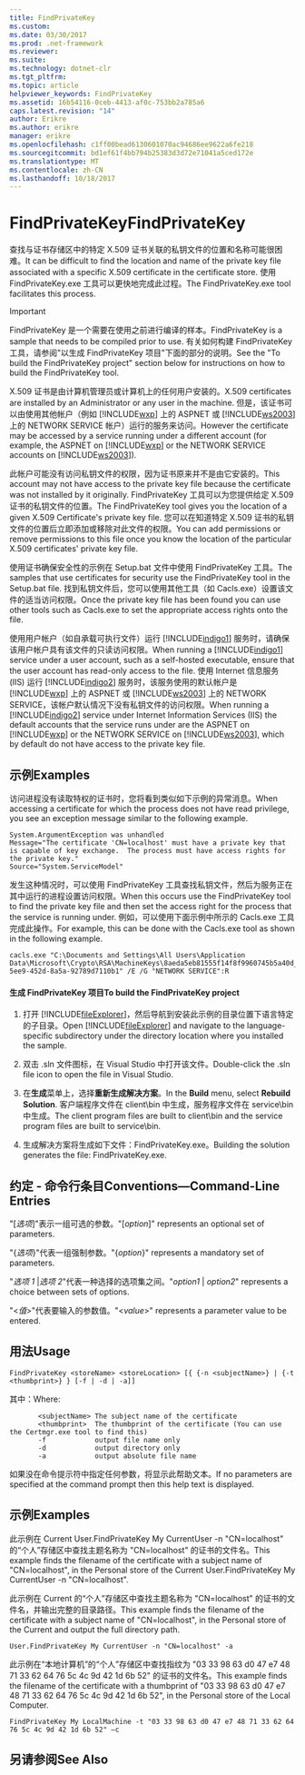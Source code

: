 ```yaml
---
title: FindPrivateKey
ms.custom: 
ms.date: 03/30/2017
ms.prod: .net-framework
ms.reviewer: 
ms.suite: 
ms.technology: dotnet-clr
ms.tgt_pltfrm: 
ms.topic: article
helpviewer_keywords: FindPrivateKey
ms.assetid: 16b54116-0ceb-4413-af0c-753bb2a785a6
caps.latest.revision: "14"
author: Erikre
ms.author: erikre
manager: erikre
ms.openlocfilehash: c1ff00bead6130601070ac94686ee9622a6fe218
ms.sourcegitcommit: bd1ef61f4bb794b25383d3d72e71041a5ced172e
ms.translationtype: MT
ms.contentlocale: zh-CN
ms.lasthandoff: 10/18/2017
---
```

# <a name="findprivatekey"></a><span data-ttu-id="2b438-102">FindPrivateKey</span><span class="sxs-lookup"><span data-stu-id="2b438-102">FindPrivateKey</span></span>
<span data-ttu-id="2b438-103">查找与证书存储区中的特定 X.509 证书关联的私钥文件的位置和名称可能很困难。</span><span class="sxs-lookup"><span data-stu-id="2b438-103">It can be difficult to find the location and name of the private key file associated with a specific X.509 certificate in the certificate store.</span></span> <span data-ttu-id="2b438-104">使用 FindPrivateKey.exe 工具可以更快地完成此过程。</span><span class="sxs-lookup"><span data-stu-id="2b438-104">The FindPrivateKey.exe tool facilitates this process.</span></span>  
  
> [!IMPORTANT]
>  <span data-ttu-id="2b438-105">FindPrivateKey 是一个需要在使用之前进行编译的样本。</span><span class="sxs-lookup"><span data-stu-id="2b438-105">FindPrivateKey is a sample that needs to be compiled prior to use.</span></span> <span data-ttu-id="2b438-106">有关如何构建 FindPrivateKey 工具，请参阅"以生成 FindPrivateKey 项目"下面的部分的说明。</span><span class="sxs-lookup"><span data-stu-id="2b438-106">See the "To build the FindPrivateKey project" section below for instructions on how to build the FindPrivateKey tool.</span></span>  
  
 <span data-ttu-id="2b438-107">X.509 证书是由计算机管理员或计算机上的任何用户安装的。</span><span class="sxs-lookup"><span data-stu-id="2b438-107">X.509 certificates are installed by an Administrator or any user in the machine.</span></span> <span data-ttu-id="2b438-108">但是，该证书可以由使用其他帐户（例如 [!INCLUDE[wxp](../../../../includes/wxp-md.md)] 上的 ASPNET 或 [!INCLUDE[ws2003](../../../../includes/ws2003-md.md)] 上的 NETWORK SERVICE 帐户）运行的服务来访问。</span><span class="sxs-lookup"><span data-stu-id="2b438-108">However the certificate may be accessed by a service running under a different account (for example, the ASPNET on [!INCLUDE[wxp](../../../../includes/wxp-md.md)] or the NETWORK SERVICE accounts on [!INCLUDE[ws2003](../../../../includes/ws2003-md.md)]).</span></span>  
  
 <span data-ttu-id="2b438-109">此帐户可能没有访问私钥文件的权限，因为证书原来并不是由它安装的。</span><span class="sxs-lookup"><span data-stu-id="2b438-109">This account may not have access to the private key file because the certificate was not installed by it originally.</span></span> <span data-ttu-id="2b438-110">FindPrivateKey 工具可以为您提供给定 X.509 证书的私钥文件的位置。</span><span class="sxs-lookup"><span data-stu-id="2b438-110">The FindPrivateKey tool gives you the location of a given X.509 Certificate's private key file.</span></span> <span data-ttu-id="2b438-111">您可以在知道特定 X.509 证书的私钥文件的位置后立即添加或移除对此文件的权限。</span><span class="sxs-lookup"><span data-stu-id="2b438-111">You can add permissions or remove permissions to this file once you know the location of the particular X.509 certificates' private key file.</span></span>  
  
 <span data-ttu-id="2b438-112">使用证书确保安全性的示例在 Setup.bat 文件中使用 FindPrivateKey 工具。</span><span class="sxs-lookup"><span data-stu-id="2b438-112">The samples that use certificates for security use the FindPrivateKey tool in the Setup.bat file.</span></span> <span data-ttu-id="2b438-113">找到私钥文件后，您可以使用其他工具（如 Cacls.exe）设置该文件的适当访问权限。</span><span class="sxs-lookup"><span data-stu-id="2b438-113">Once the private key file has been found you can use other tools such as Cacls.exe to set the appropriate access rights onto the file.</span></span>  
  
 <span data-ttu-id="2b438-114">使用用户帐户（如自承载可执行文件）运行 [!INCLUDE[indigo1](../../../../includes/indigo1-md.md)] 服务时，请确保该用户帐户具有该文件的只读访问权限。</span><span class="sxs-lookup"><span data-stu-id="2b438-114">When running a [!INCLUDE[indigo1](../../../../includes/indigo1-md.md)] service under a user account, such as a self-hosted executable, ensure that the user account has read-only access to the file.</span></span> <span data-ttu-id="2b438-115">使用 Internet 信息服务 (IIS) 运行 [!INCLUDE[indigo2](../../../../includes/indigo2-md.md)] 服务时，该服务使用的默认帐户是 [!INCLUDE[wxp](../../../../includes/wxp-md.md)] 上的 ASPNET 或 [!INCLUDE[ws2003](../../../../includes/ws2003-md.md)] 上的 NETWORK SERVICE，该帐户默认情况下没有私钥文件的访问权限。</span><span class="sxs-lookup"><span data-stu-id="2b438-115">When running a [!INCLUDE[indigo2](../../../../includes/indigo2-md.md)] service under Internet Information Services (IIS) the default accounts that the service runs under are the ASPNET on [!INCLUDE[wxp](../../../../includes/wxp-md.md)] or the NETWORK SERVICE on [!INCLUDE[ws2003](../../../../includes/ws2003-md.md)], which by default do not have access to the private key file.</span></span>  
  
## <a name="examples"></a><span data-ttu-id="2b438-116">示例</span><span class="sxs-lookup"><span data-stu-id="2b438-116">Examples</span></span>  
 <span data-ttu-id="2b438-117">访问进程没有读取特权的证书时，您将看到类似如下示例的异常消息。</span><span class="sxs-lookup"><span data-stu-id="2b438-117">When accessing a certificate for which the process does not have read privilege, you see an exception message similar to the following example.</span></span>  
  
```  
System.ArgumentException was unhandled  
Message="The certificate 'CN=localhost' must have a private key that is capable of key exchange.  The process must have access rights for the private key."  
Source="System.ServiceModel"  
```  
  
 <span data-ttu-id="2b438-118">发生这种情况时，可以使用 FindPrivateKey 工具查找私钥文件，然后为服务正在其中运行的进程设置访问权限。</span><span class="sxs-lookup"><span data-stu-id="2b438-118">When this occurs use the FindPrivateKey tool to find the private key file and then set the access right for the process that the service is running under.</span></span> <span data-ttu-id="2b438-119">例如，可以使用下面示例中所示的 Cacls.exe 工具完成此操作。</span><span class="sxs-lookup"><span data-stu-id="2b438-119">For example, this can be done with the Cacls.exe tool as shown in the following example.</span></span>  
  
```  
cacls.exe "C:\Documents and Settings\All Users\Application Data\Microsoft\Crypto\RSA\MachineKeys\8aeda5eb81555f14f8f9960745b5a40d_38f7de48-5ee9-452d-8a5a-92789d7110b1" /E /G "NETWORK SERVICE":R  
```  
  
#### <a name="to-build-the-findprivatekey-project"></a><span data-ttu-id="2b438-120">生成 FindPrivateKey 项目</span><span class="sxs-lookup"><span data-stu-id="2b438-120">To build the FindPrivateKey project</span></span>  
  
1.  <span data-ttu-id="2b438-121">打开 [!INCLUDE[fileExplorer](../../../../includes/fileexplorer-md.md)]，然后导航到安装此示例的目录位置下语言特定的子目录。</span><span class="sxs-lookup"><span data-stu-id="2b438-121">Open [!INCLUDE[fileExplorer](../../../../includes/fileexplorer-md.md)] and navigate to the language-specific subdirectory under the directory location where you installed the sample.</span></span>  
  
2.  <span data-ttu-id="2b438-122">双击 .sln 文件图标，在 Visual Studio 中打开该文件。</span><span class="sxs-lookup"><span data-stu-id="2b438-122">Double-click the .sln file icon to open the file in Visual Studio.</span></span>  
  
3.  <span data-ttu-id="2b438-123">在**生成**菜单上，选择**重新生成解决方案**。</span><span class="sxs-lookup"><span data-stu-id="2b438-123">In the **Build** menu, select **Rebuild Solution**.</span></span> <span data-ttu-id="2b438-124">客户端程序文件在 client\bin 中生成，服务程序文件在 service\bin 中生成。</span><span class="sxs-lookup"><span data-stu-id="2b438-124">The client program files are built to client\bin and the service program files are built to service\bin.</span></span>  
  
4.  <span data-ttu-id="2b438-125">生成解决方案将生成如下文件：FindPrivateKey.exe。</span><span class="sxs-lookup"><span data-stu-id="2b438-125">Building the solution generates the file: FindPrivateKey.exe.</span></span>  
  
## <a name="conventionscommand-line-entries"></a><span data-ttu-id="2b438-126">约定 - 命令行条目</span><span class="sxs-lookup"><span data-stu-id="2b438-126">Conventions—Command-Line Entries</span></span>  
 <span data-ttu-id="2b438-127">"[*选项*]"表示一组可选的参数。</span><span class="sxs-lookup"><span data-stu-id="2b438-127">"[*option*]" represents an optional set of parameters.</span></span>  
  
 <span data-ttu-id="2b438-128">"{*选项*}"代表一组强制参数。</span><span class="sxs-lookup"><span data-stu-id="2b438-128">"{*option*}" represents a mandatory set of parameters.</span></span>  
  
 <span data-ttu-id="2b438-129">"*选项 1* &#124;*选项 2*"代表一种选择的选项集之间。</span><span class="sxs-lookup"><span data-stu-id="2b438-129">"*option1* &#124; *option2*" represents a choice between sets of options.</span></span>  
  
 <span data-ttu-id="2b438-130">"\<*值*>"代表要输入的参数值。</span><span class="sxs-lookup"><span data-stu-id="2b438-130">"\<*value*>" represents a parameter value to be entered.</span></span>  
  
## <a name="usage"></a><span data-ttu-id="2b438-131">用法</span><span class="sxs-lookup"><span data-stu-id="2b438-131">Usage</span></span>  
  
```  
FindPrivateKey <storeName> <storeLocation> [{ {-n <subjectName>} | {-t <thumbprint>} } [-f | -d | -a]]  
```  
  
 <span data-ttu-id="2b438-132">其中：</span><span class="sxs-lookup"><span data-stu-id="2b438-132">Where:</span></span>  
  
```  
       <subjectName> The subject name of the certificate  
       <thumbprint>  The thumbprint of the certificate (You can use the Certmgr.exe tool to find this)  
       -f            output file name only  
       -d            output directory only  
       -a            output absolute file name  
```  
  
 <span data-ttu-id="2b438-133">如果没在命令提示符中指定任何参数，将显示此帮助文本。</span><span class="sxs-lookup"><span data-stu-id="2b438-133">If no parameters are specified at the command prompt then this help text is displayed.</span></span>  
  
## <a name="examples"></a><span data-ttu-id="2b438-134">示例</span><span class="sxs-lookup"><span data-stu-id="2b438-134">Examples</span></span>  
 <span data-ttu-id="2b438-135">此示例在 Current User.FindPrivateKey My CurrentUser -n "CN=localhost" 的“个人”存储区中查找主题名称为 "CN=localhost" 的证书的文件名。</span><span class="sxs-lookup"><span data-stu-id="2b438-135">This example finds the filename of the certificate with a subject name of "CN=localhost", in the Personal store of the Current User.FindPrivateKey My CurrentUser -n "CN=localhost".</span></span>  
  
 <span data-ttu-id="2b438-136">此示例在 Current 的“个人”存储区中查找主题名称为 "CN=localhost" 的证书的文件名，并输出完整的目录路径。</span><span class="sxs-lookup"><span data-stu-id="2b438-136">This example finds the filename of the certificate with a subject name of "CN=localhost", in the Personal store of the Current and output the full directory path.</span></span>  
  
```  
User.FindPrivateKey My CurrentUser -n "CN=localhost" -a  
```  
  
 <span data-ttu-id="2b438-137">此示例在“本地计算机”的“个人”存储区中查找指纹为 "03 33 98 63 d0 47 e7 48 71 33 62 64 76 5c 4c 9d 42 1d 6b 52" 的证书的文件名。</span><span class="sxs-lookup"><span data-stu-id="2b438-137">This example finds the filename of the certificate with a thumbprint of "03 33 98 63 d0 47 e7 48 71 33 62 64 76 5c 4c 9d 42 1d 6b 52", in the Personal store of the Local Computer.</span></span>  
  
```  
FindPrivateKey My LocalMachine -t "03 33 98 63 d0 47 e7 48 71 33 62 64 76 5c 4c 9d 42 1d 6b 52" –c  
```  
  
## <a name="see-also"></a><span data-ttu-id="2b438-138">另请参阅</span><span class="sxs-lookup"><span data-stu-id="2b438-138">See Also</span></span>
